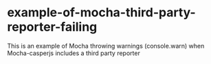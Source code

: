 # example-of-mocha-third-party-reporter-failing

This is an example of Mocha throwing warnings (console.warn) when Mocha-casperjs includes a third party reporter
